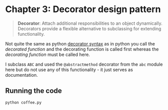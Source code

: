 # Chapter 3: Decorator design pattern

> **Decorator**: Attach additional responsibilities to an object dynamically. Decorators provide a flexible alternative
> to subclassing for extending functionality.

Not quite the same as
python [decorator syntax](https://docs.python.org/3/reference/compound_stmts.html#grammar-token-decorators)
as in python you call the _decorated function_ and the decorating function
is called first whereas the _decorating function_ must be called here.

I subclass `ABC` and used the `@abstractmethod` decorator from the
`abc` module here but do not use any of this functionality -
it just serves as documentation.

## Running the code

```bash
python coffee.py
```

